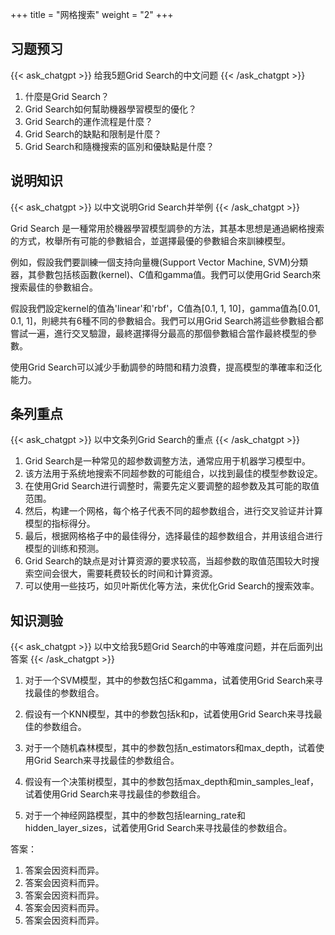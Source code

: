 +++
title = "网格搜索"
weight = "2"
+++
## 习题预习
{{< ask_chatgpt >}}
给我5题Grid Search的中文问题
{{< /ask_chatgpt >}}

1. 什麼是Grid Search？
2. Grid Search如何幫助機器學習模型的優化？
3. Grid Search的運作流程是什麼？
4. Grid Search的缺點和限制是什麼？
5. Grid Search和隨機搜索的區別和優缺點是什麼？   

## 说明知识
{{< ask_chatgpt >}}
以中文说明Grid Search并举例
{{< /ask_chatgpt >}}

Grid Search 是一種常用於機器學習模型調參的方法，其基本思想是通過網格搜索的方式，枚舉所有可能的參數組合，並選擇最優的參數組合來訓練模型。

例如，假設我們要訓練一個支持向量機(Support Vector Machine, SVM)分類器，其參數包括核函數(kernel)、C值和gamma值。我們可以使用Grid Search來搜索最佳的參數組合。

假設我們設定kernel的值為'linear'和'rbf'，C值為[0.1, 1, 10]，gamma值為[0.01, 0.1, 1]，則總共有6種不同的參數組合。我們可以用Grid Search將這些參數組合都嘗試一遍，進行交叉驗證，最終選擇得分最高的那個參數組合當作最終模型的參數。

使用Grid Search可以減少手動調參的時間和精力浪費，提高模型的準確率和泛化能力。   

## 条列重点
{{< ask_chatgpt >}}
以中文条列Grid Search的重点
{{< /ask_chatgpt >}}

1. Grid Search是一种常见的超参数调整方法，通常应用于机器学习模型中。
2. 该方法用于系统地搜索不同超参数的可能组合，以找到最佳的模型参数设定。
3. 在使用Grid Search进行调整时，需要先定义要调整的超参数及其可能的取值范围。
4. 然后，构建一个网格，每个格子代表不同的超参数组合，进行交叉验证并计算模型的指标得分。
5. 最后，根据网格格子中的最佳得分，选择最佳的超参数组合，并用该组合进行模型的训练和预测。
6. Grid Search的缺点是对计算资源的要求较高，当超参数的取值范围较大时搜索空间会很大，需要耗费较长的时间和计算资源。
7. 可以使用一些技巧，如贝叶斯优化等方法，来优化Grid Search的搜索效率。   

## 知识测验
{{< ask_chatgpt >}}
以中文给我5题Grid Search的中等难度问题，并在后面列出答案
{{< /ask_chatgpt >}}

1. 对于一个SVM模型，其中的参数包括C和gamma，试着使用Grid Search来寻找最佳的参数组合。

2. 假设有一个KNN模型，其中的参数包括k和p，试着使用Grid Search来寻找最佳的参数组合。

3. 对于一个随机森林模型，其中的参数包括n_estimators和max_depth，试着使用Grid Search来寻找最佳的参数组合。

4. 假设有一个决策树模型，其中的参数包括max_depth和min_samples_leaf，试着使用Grid Search来寻找最佳的参数组合。

5. 对于一个神经网路模型，其中的参数包括learning_rate和hidden_layer_sizes，试着使用Grid Search来寻找最佳的参数组合。

答案：

1. 答案会因资料而异。
2. 答案会因资料而异。
3. 答案会因资料而异。
4. 答案会因资料而异。
5. 答案会因资料而异。   


